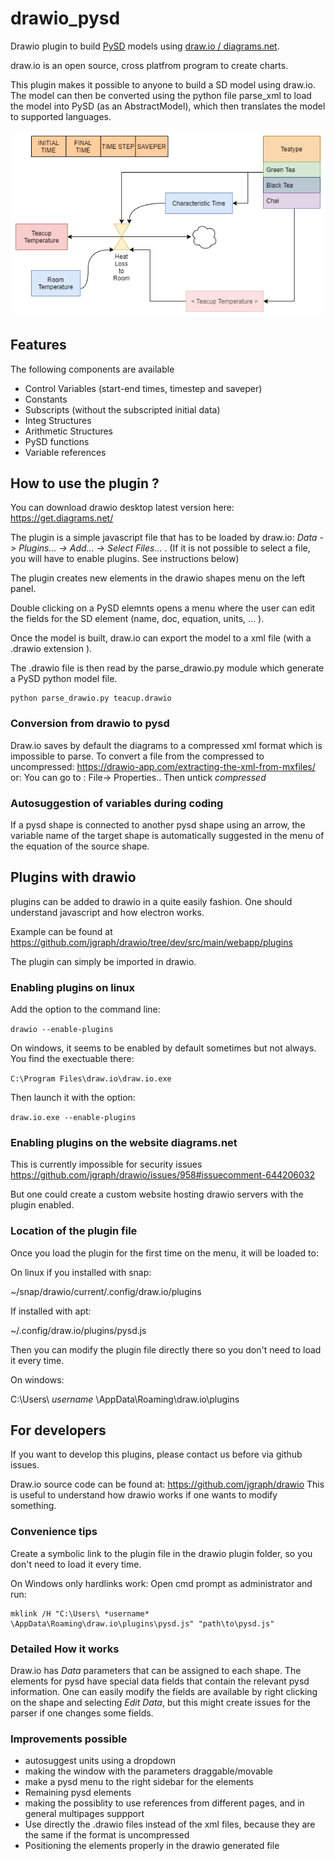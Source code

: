 # drawio_pysd

Drawio plugin to build [PySD](https://pysd.readthedocs.io) models using [draw.io / diagrams.net](https://www.diagrams.net/).

draw.io is an open source, cross platfrom program to create charts.

This plugin makes it possible to anyone to build a SD model
using draw.io. The model can then be converted using the
python file parse_xml to load the model into PySD (as an AbstractModel), which
then translates the model to supported languages.



![Teacup model example](examples/teacup.png)



## Features

The following components are available

* Control Variables (start-end times, timestep and saveper)
* Constants
* Subscripts (without the subscripted initial data)
* Integ Structures
* Arithmetic Structures
* PySD functions
* Variable references

## How to use the plugin ?

You can download drawio desktop latest version here: https://get.diagrams.net/


The plugin is a simple javascript file that has to be loaded by draw.io: *Data -> Plugins... -> Add... -> Select Files...* . (If it is not possible to select a file, you will have to enable plugins. See instructions below)

The plugin creates new elements in the drawio shapes menu on the left panel.

Double clicking on a PySD elemnts opens a menu where the user can edit
the fields for the SD element (name, doc, equation, units, ... ).


Once the model is built, draw.io can export the model to a xml file (with a .drawio extension ).

The .drawio file is then read by the parse_drawio.py module
which generate a PySD python model file.

```
python parse_drawio.py teacup.drawio
```



### Conversion from drawio to pysd


Draw.io saves by default the diagrams to a compressed xml format
which is impossible to parse.
To convert a file from the compressed to uncompressed: https://drawio-app.com/extracting-the-xml-from-mxfiles/
or:
You can go to : File-> Properties..
Then untick *compressed*

### Autosuggestion of variables during coding

If a pysd shape is connected to another pysd shape using an arrow,
the variable name of the target shape is automatically suggested
in the menu of the equation of the source shape.

## Plugins with drawio

plugins can be added to drawio in a quite easily fashion.
One should understand javascript and how electron works.

Example can be found at https://github.com/jgraph/drawio/tree/dev/src/main/webapp/plugins

The plugin can simply be imported in drawio.

### Enabling plugins on linux

Add the option to the command line:

`drawio --enable-plugins`

On windows, it seems to be enabled by default sometimes but not always.
You find the exectuable there:

`C:\Program Files\draw.io\draw.io.exe`

Then launch it with the option:

`draw.io.exe --enable-plugins`

### Enabling plugins on the website diagrams.net

This is currently impossible for security issues
https://github.com/jgraph/drawio/issues/958#issuecomment-644206032

But one could create a custom website hosting drawio servers with
the plugin enabled.

### Location of the plugin file

Once you load the plugin for the first time on the menu, it will be loaded to:

On linux if you installed with snap:

~/snap/drawio/current/.config/draw.io/plugins

If installed with apt:

~/.config/draw.io/plugins/pysd.js

Then you can modify the plugin file directly there so you don't need to load it every time.

On windows:

C:\Users\ *username* \AppData\Roaming\draw.io\plugins

## For developers

If you want to develop this plugins, please contact us before via github issues.

Draw.io source code can be found at: https://github.com/jgraph/drawio
This is useful to understand how drawio works if one wants to modify something.

### Convenience tips

Create a symbolic link to the plugin file in the drawio plugin folder, so you don't need to load it every time.

On Windows only hardlinks work: 
Open cmd prompt as administrator and run:

```
mklink /H "C:\Users\ *username* \AppData\Roaming\draw.io\plugins\pysd.js" "path\to\pysd.js"
```

### Detailed How it works

Draw.io has *Data* parameters that can be assigned to each shape.
The elements for pysd have special data fields that contain the relevant
pysd information.
One can easily modify the fields are available by right clicking on the shape and
selecting *Edit Data*, but this might create issues for the parser if one changes some fields.

### Improvements possible

* autosuggest units using a dropdown
* making the window with the parameters draggable/movable
* make a pysd menu to the right sidebar for the elements
* Remaining pysd elements
* making the possiblity to use references from different pages, and in general multipages suppport
* Use directly the .drawio files instead of the xml files, because they are the same if the format is uncompressed
* Positioning the elements properly in the drawio generated file
